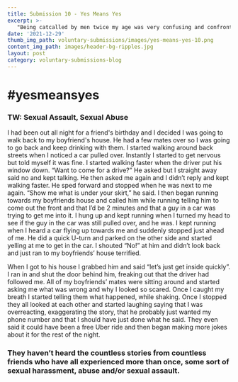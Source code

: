 ```yaml
---
title: Submission 10 - Yes Means Yes
excerpt: >-
   "Being catcalled by men twice my age was very confusing and confronting" 
date: '2021-12-29'
thumb_img_path: voluntary-submissions/images/yes-means-yes-10.png
content_img_path: images/header-bg-ripples.jpg
layout: post
category: voluntary-submissions-blog
---
```

# #yesmeansyes

### TW: Sexual Assault, Sexual Abuse

I had been out all night for a friend's birthday and I decided I was going to walk back to my boyfriend's house. He had a few mates over so I was going to go back 
and keep drinking with them. I started walking around back streets when I noticed a car pulled over. Instantly I started to get nervous but told myself it was fine.
I started walking faster when the driver put his window down. “Want to come for a drive?” He asked but I straight away said no and kept talking. He then asked me 
again and I didn’t reply and kept walking faster. He sped forward and stopped when he was next to me again. “Show me what is under your skirt,” he said. I then 
began running towards my boyfriends house and called him while running telling him to come out the front and that I’d be 2 minutes and that a guy in a car was 
trying to get me into it. I hung up and kept running when I turned my head to see if the guy in the car was still pulled over, and he was. I kept running when I 
heard a car flying up towards me and suddenly stopped just ahead of me. He did a quick U-turn and parked on the other side and started yelling at me to get in the 
car. I shouted “No!” at him and didn’t look back and just ran to my boyfriends’ house terrified. 
 
When I got to his house I grabbed him and said “let’s just get inside quickly”. I ran in and shut the door behind him, freaking out that the driver had followed me.
All of my boyfriends’ mates were sitting around and started asking me what was wrong and why I looked so scared. Once I caught my breath I started telling them what
happened, while shaking. Once I stopped they all looked at each other and started laughing saying that I was overreacting, exaggerating the story, that he probably
just wanted my phone number and that I should have just done what he said. They even said it could have been a free Uber ride and then began making more jokes about
it for the rest of the night. 
 
### They haven’t heard the countless stories from countless friends who have all experienced more than once, some sort of sexual harassment, abuse and/or sexual assault. 

